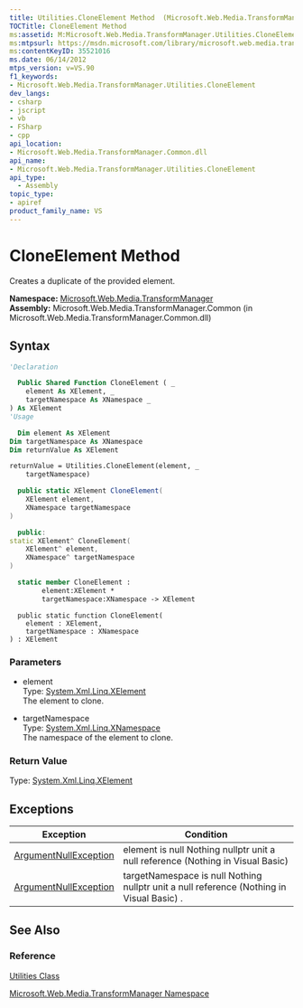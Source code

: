 ```yaml
---
title: Utilities.CloneElement Method  (Microsoft.Web.Media.TransformManager)
TOCTitle: CloneElement Method
ms:assetid: M:Microsoft.Web.Media.TransformManager.Utilities.CloneElement(System.Xml.Linq.XElement,System.Xml.Linq.XNamespace)
ms:mtpsurl: https://msdn.microsoft.com/library/microsoft.web.media.transformmanager.utilities.cloneelement(v=VS.90)
ms:contentKeyID: 35521016
ms.date: 06/14/2012
mtps_version: v=VS.90
f1_keywords:
- Microsoft.Web.Media.TransformManager.Utilities.CloneElement
dev_langs:
- csharp
- jscript
- vb
- FSharp
- cpp
api_location:
- Microsoft.Web.Media.TransformManager.Common.dll
api_name:
- Microsoft.Web.Media.TransformManager.Utilities.CloneElement
api_type:
  - Assembly
topic_type:
- apiref
product_family_name: VS
---
```


# CloneElement Method

Creates a duplicate of the provided element.

**Namespace:**  [Microsoft.Web.Media.TransformManager](microsoft-web-media-transformmanager-namespace.md)  
**Assembly:**  Microsoft.Web.Media.TransformManager.Common (in Microsoft.Web.Media.TransformManager.Common.dll)

## Syntax

```vb
'Declaration

  Public Shared Function CloneElement ( _
    element As XElement, _
    targetNamespace As XNamespace _
) As XElement
'Usage

  Dim element As XElement
Dim targetNamespace As XNamespace
Dim returnValue As XElement

returnValue = Utilities.CloneElement(element, _
    targetNamespace)
```

```csharp
  public static XElement CloneElement(
    XElement element,
    XNamespace targetNamespace
)
```

```cpp
  public:
static XElement^ CloneElement(
    XElement^ element, 
    XNamespace^ targetNamespace
)
```

``` fsharp
  static member CloneElement : 
        element:XElement * 
        targetNamespace:XNamespace -> XElement 
```

```jscript
  public static function CloneElement(
    element : XElement, 
    targetNamespace : XNamespace
) : XElement
```

### Parameters

  - element  
    Type: [System.Xml.Linq.XElement](https://msdn.microsoft.com/library/bb340098)  
    The element to clone.  

<!-- end list -->

  - targetNamespace  
    Type: [System.Xml.Linq.XNamespace](https://msdn.microsoft.com/library/bb291898)  
    The namespace of the element to clone.  

### Return Value

Type: [System.Xml.Linq.XElement](https://msdn.microsoft.com/library/bb340098)  

## Exceptions

|Exception|Condition|
|--- |--- |
|[ArgumentNullException](https://msdn.microsoft.com/library/27426hcy)|element is null Nothing nullptr unit a null reference (Nothing in Visual Basic)|
|[ArgumentNullException](https://msdn.microsoft.com/library/27426hcy)|targetNamespace is null Nothing nullptr unit a null reference (Nothing in Visual Basic) .|

## See Also

### Reference

[Utilities Class](utilities-class-microsoft-web-media-transformmanager.md)

[Microsoft.Web.Media.TransformManager Namespace](microsoft-web-media-transformmanager-namespace.md)
